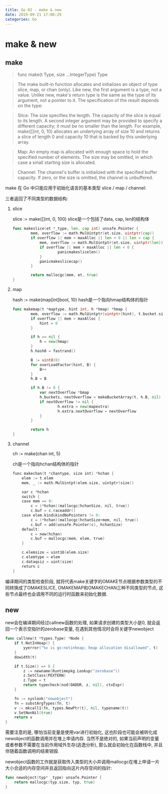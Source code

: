 ```yaml
---
title: Go 02 - make & new
date: 2019-09-21 17:06:29
categories: Go
---
```

# make & new

<!--more-->

## make

> func make(t Type, size ...IntegerType) Type

> The make built-in function allocates and initializes an object of type slice, map, or chan (only). Like new, the first argument is a type, not a value. Unlike new, make's return type is the same as the type of its argument, not a pointer to it. The specification of the result depends on the type:

> Slice: The size specifies the length. The capacity of the slice is
equal to its length. A second integer argument may be provided to
specify a different capacity; it must be no smaller than the
length. For example, make([]int, 0, 10) allocates an underlying array
of size 10 and returns a slice of length 0 and capacity 10 that is
backed by this underlying array.

> Map: An empty map is allocated with enough space to hold the
specified number of elements. The size may be omitted, in which case
a small starting size is allocated.

> Channel: The channel's buffer is initialized with the specified
buffer capacity. If zero, or the size is omitted, the channel is
unbuffered.

make 在 Go 中只能应用于初始化语言的基本类型 slice / map / channel:

三者返回了不同类型的数据结构:

1. slice

	slice := make([]int, 0, 100)
	slice是一个包括了data, cap, len的结构体

    ```go
	func makeslice(et *_type, len, cap int) unsafe.Pointer {
    		mem, overflow := math.MulUintptr(et.size, uintptr(cap))
    		if overflow || mem > maxAlloc || len < 0 || len > cap {
        		mem, overflow := math.MulUintptr(et.size, uintptr(len))
        		if overflow || mem > maxAlloc || len < 0 {
            			panicmakeslicelen()
        		}
        		panicmakeslicecap()
    		}

    		return mallocgc(mem, et, true)
	}
    ```


2. map
   
	hash := make(map[int]bool, 10)
	hash是一个指向hmap结构体的指针

    ```go
	func makemap(t *maptype, hint int, h *hmap) *hmap {
    		mem, overflow := math.MulUintptr(uintptr(hint), t.bucket.size)
    		if overflow || mem > maxAlloc {
        		hint = 0
    		}

	    	if h == nil {
        		h = new(hmap)
    		}
    		h.hash0 = fastrand()

    		B := uint8(0)
    		for overLoadFactor(hint, B) {
        		B++
    		}
    		h.B = B

    		if h.B != 0 {
        		var nextOverflow *bmap
        		h.buckets, nextOverflow = makeBucketArray(t, h.B, nil)
        		if nextOverflow != nil {
            			h.extra = new(mapextra)
            			h.extra.nextOverflow = nextOverflow
        		}
    		}

    		return h
	}
    ```

3. channel

    ch := make(chan int, 5)
    
    ch是一个指向hchan结构体的指针

    ```go
	func makechan(t *chantype, size int) *hchan {
	    elem := t.elem
	   	mem, _ := math.MulUintpt(elem.size, uintptr(size))

	   	var c *hchan
	 	switch {
	   	case mem == 0:
	       	c = (*hchan)(mallocgc(hchanSize, nil, true))
	       	c.buf = c.raceaddr()
	    case elem.kind&kindNoPointers != 0:
	        c = (*hchan)(mallocgc(hchanSize+mem, nil, true))
	       	c.buf = add(unsafe.Pointer(c), hchanSize)
	    default:
	       	c = new(hchan)
	       	c.buf = mallocgc(mem, elem, true)
	   	}

	   	c.elemsize = uint16(elem.size)
	   	c.elemtype = elem
	   	c.dataqsiz = uint(size)
	    return c
	}
    ```

编译期间的类型检查阶段, 就将代表make关键字的OMAKE节点根据参数类型的不同转换成了OMAKESLICE, OMAKEMAP和OMAKECHAN三种不同类型的节点, 这些节点最终也会调用不同的运行时函数来初始化数据.

## new

new会在编译期间经过callnew函数的处理, 如果请求创建的类型大小是0, 就会返回一个表示空指针的zerobase变量, 在遇到其他情况时会将关键字newobject

```go
func callnew(t *types.Type) *Node {
    if t.NotInHeap() {
        yyerror("%v is go:notinheap; heap allocation disallowed", t)
    }
    dowidth(t)

    if t.Size() == 0 {
        z := newname(Runtimepkg.Lookup("zerobase"))
        z.SetClass(PEXTERN)
        z.Type = t
        return typecheck(nod(OADDR, z, nil), ctxExpr)
    }

    fn := syslook("newobject")
    fn = substArgTypes(fn, t)
    v := mkcall1(fn, types.NewPtr(t), nil, typename(t))
    v.SetNonNil(true)
    return v
}
```

需要注意的是, 哪怕当前变量是使用var进行初始化, 这也阶段也可能会被转化成newobject的函数调用并在堆上申请内存. 当然不是绝对的, 如果当前声明的变量或者参数不需要在当前作用域外生存(逃逸分析), 那么就会初始化在函数栈中, 并且伴随着函数调用的结束销毁.

newobject函数的工作就是获取传入类型的大小并调用mallocgc在堆上申请一片大小合适的内存空间并且返回指向这片内存空间的指针:

```go
func newobject(typ* _type) unsafe.Pointer {
    return mallocgc(typ.size, typ, true)
}
```